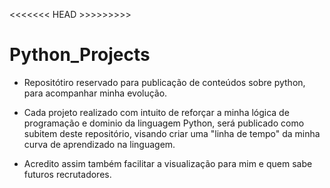 <<<<<<< HEAD >>>>>>>>>

# Python_Projects

* Repositótiro reservado para publicação de conteúdos sobre python, para acompanhar minha evolução.

* Cada projeto realizado com intuito de reforçar a minha lógica de programação e dominio da linguagem Python, será publicado como subitem deste repositório, visando criar uma "linha de tempo" da minha curva de aprendizado na linguagem. 

* Acredito assim também facilitar a visualização para mim e quem sabe futuros recrutadores.
